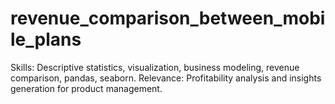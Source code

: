 # revenue_comparison_between_mobile_plans
Skills: Descriptive statistics, visualization, business modeling, revenue comparison, pandas, seaborn. Relevance: Profitability analysis and insights generation for product management.
